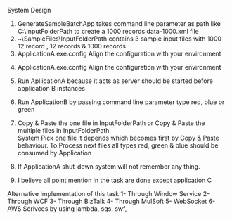System Design
1) GenerateSampleBatchApp takes command line parameter as path like C:\InputFolderPath to create a 1000 records data-1000.xml file
2) ~\SampleFiles\InputFolderPath contains 3 sample input files with 1000 12 record , 12 records & 1000 records
3) ApplicationA.exe.config    Align the configuration with your environment

  <appSettings>
    <add key="host" value="192.168.8.100" /> <!--  localhost or ip address -->
    <add key="port" value="9090" />  <!--  available on system -->
    <add key="InputFolderPath" value="C:\InputFolderPath" /> <!--  valid directory folder should be created before -->
    <add key="fileExtension" value="xml" /> <!--  fixed xml -->
    <add key="mode" value="slow" /> <!--  Either slow or fast -->
  </appSettings>
  
4) ApplicationA.exe.config    Align the configuration with your environment

  <appSettings>
    <add key="host" value="192.168.8.100" /> <!--  localhost or ip address -->
    <add key="port" value="9090" />  <!--  available on system -->
    <add key="mode" value="slow" />  <!--  Either slow or fast -->
  </appSettings>

5) Run ApllicationA because it acts as server should be started before application B instances
6) Run ApplicationB by passing command line parameter type red, blue or  green
  
7) Copy & Paste the one file in InputFolderPath or Copy & Paste the multiple files in InputFolderPath  
   System Pick one file it depends which becomes first by Copy & Paste behaviour.
   To Process next files all types red, green & blue  should be consumed by Application 
8) If ApplicationA shut-down system will not remember any thing.
9) I believe all point mention in the task are done except application C



Alternative Implementation of this task
1- Through Window Service
2- Through WCF
3- Through BizTalk 
4- Through MulSoft
5- WebSocket
6- AWS Serivces by using lambda, sqs, swf,  



   
   
   
   
